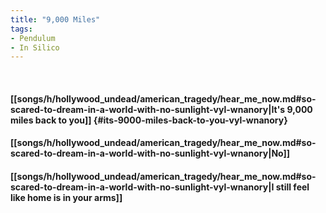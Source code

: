 ```yaml
---
title: "9,000 Miles"
tags:
- Pendulum
- In Silico
---
```

&nbsp;
#### [[songs/h/hollywood_undead/american_tragedy/hear_me_now.md#so-scared-to-dream-in-a-world-with-no-sunlight-vyl-wnanory|It's 9,000 miles back to you]] {#its-9000-miles-back-to-you-vyl-wnanory}
#### [[songs/h/hollywood_undead/american_tragedy/hear_me_now.md#so-scared-to-dream-in-a-world-with-no-sunlight-vyl-wnanory|No]]
#### [[songs/h/hollywood_undead/american_tragedy/hear_me_now.md#so-scared-to-dream-in-a-world-with-no-sunlight-vyl-wnanory|I still feel like home is in your arms]]
